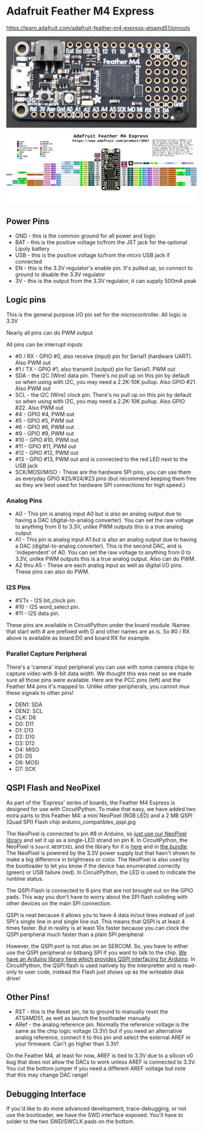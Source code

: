 # Adafruit Feather M4 Express

https://learn.adafruit.com/adafruit-feather-m4-express-atsamd51/pinouts

![](feather-m4.jpg)

![](feather-m4-pinouts.png)

## Power Pins

- GND - this is the common ground for all power and logic
- BAT - this is the positive voltage to/from the JST jack for the optional Lipoly battery
- USB - this is the positive voltage to/from the micro USB jack if connected
- EN - this is the 3.3V regulator's enable pin. It's pulled up, so connect to ground to disable the 3.3V regulator
- 3V - this is the output from the 3.3V regulator, it can supply 500mA peak

## Logic pins

This is the general purpose I/O pin set for the microcontroller.
All logic is 3.3V

Nearly all pins can do PWM output

All pins can be interrupt inputs

- #0 / RX - GPIO #0, also receive (input) pin for Serial1 (hardware UART). Also PWM out
- #1 / TX - GPIO #1, also transmit (output) pin for Serial1. PWM out
- SDA - the I2C (Wire) data pin. There's no pull up on this pin by default so when using with I2C, you may need a 2.2K-10K pullup. Also GPIO #21. Also PWM out
- SCL - the I2C (Wire) clock pin. There's no pull up on this pin by default so when using with I2C, you may need a 2.2K-10K pullup. Also GPIO #22. Also PWM out
- #4 - GPIO #4, PWM out
- #5 - GPIO #5, PWM out
- #6 - GPIO #6, PWM out
- #9 - GPIO #9, PWM out
- #10 - GPIO #10, PWM out
- #11 - GPIO #11, PWM out
- #12 - GPIO #12, PWM out
- #13 - GPIO #13, PWM out and is connected to the red LED next to the USB jack
- SCK/MOSI/MISO - These are the hardware SPI pins, you can use them as everyday GPIO #25/#24/#23 pins (but recommend keeping them free as they are best used for hardware SPI connections for high speed.)

### Analog Pins

- A0 - This pin is analog input A0 but is also an analog output due to having a DAC (digital-to-analog converter). You can set the raw voltage to anything from 0 to 3.3V, unlike PWM outputs this is a true analog output
- A1 - This pin is analog input  A1 but is also an analog output due to having a DAC (digital-to-analog converter). This is the second DAC, and is 'independent' of A0. You can set the raw voltage to anything from 0 to 3.3V, unlike PWM outputs this is a true analog output. Also can do PWM.
- A2 thru A5 - These are each analog input as well as digital I/O pins. These pins can also do PWM.

### I2S Pins

- #1/Tx - I2S bit_clock pin.
- #10 - I2S word_select pin.
- #11 - I2S data pin.

These pins are available in CircuitPython under the board module. Names that start with # are prefixed with D and other names are as is. So #0 / RX above is available as board.D0 and board.RX for example.

### Parallel Capture Peripheral

There's a 'camera' input peripheral you can use with some camera chips to capture video with 8-bit data width. We thought this was neat so we made sure all those pins were available. Here are the PCC pins (left) and the Feather M4 pins it's mapped to. Unlike other peripherals, you cannot mux these signals to other pins!

- DEN1: SDA
- DEN2: SCL
- CLK: D6
- D0: D11
- D1: D13
- D2: D10
- D3: D12
- D4: MISO
- D5: D5
- D6: MOSI
- D7: SCK

## QSPI Flash and NeoPixel

As part of the 'Express' series of boards, the Feather M4 Express is designed for use with CircuitPython. To make that easy, we have added two extra parts to this Feather M4: a mini NeoPixel (RGB LED) and a 2 MB QSPI (Quad SPI) Flash chip
arduino_compatibles_qspi.jpg

The NeoPixel is connected to pin #8 in Arduino, so [just use our NeoPixel library](https://learn.adafruit.com/adafruit-neopixel-uberguide) and set it up as a single-LED strand on pin 8. In CircuitPython, the NeoPixel is `board.NEOPIXEL` and the library for it is [here](https://github.com/adafruit/Adafruit_CircuitPython_NeoPixel/releases) and in [the bundle](https://github.com/adafruit/Adafruit_CircuitPython_Bundle/releases). The NeoPixel is powered by the 3.3V power supply but that hasn't shown to make a big difference in brightness or color. The NeoPixel is also used by the bootloader to let you know if the device has enumerated correctly (green) or USB failure (red). In CircuitPython, the LED is used to indicate the runtime status.

The QSPI Flash is connected to 6 pins that are not brought out on the GPIO pads. This way you don't have to worry about the SPI flash colliding with other devices on the main SPI connection.

QSPI is neat because it allows you to have 4 data in/out lines instead of just SPI's single line in and single line out. This means that QSPI is at least 4 times faster. But in reality is at least 10x faster because you can clock the QSPI peripheral much faster than a plain SPI peripheral

However, the QSPI port is not also on an SERCOM. So, you have to either use the QSPI peripheral or bitbang SPI if you want to talk to the chip. [We have an Arduino library here which provides QSPI interfacing for Arduino](https://github.com/adafruit/Adafruit_QSPI). In CircuitPython, the QSPI flash is used natively by the interpretter and is read-only to user code, instead the Flash just shows up as the writeable disk drive!

## Other Pins!

- RST - this is the Reset pin, tie to ground to manually reset the ATSAMD51, as well as launch the bootloader manually
- ARef - the analog reference pin. Normally the reference voltage is the same as the chip logic voltage (3.3V) but if you need an alternative analog reference, connect it to this pin and select the external AREF in your firmware. Can't go higher than 3.3V!

On the Feather M4, at least for now, AREF is tied to 3.3V due to a silicon v0 bug that does not allow the DACs to work unless AREF is connected to 3.3V. You cut the bottom jumper if you need a different AREF voltage but note that this may change DAC range!

## Debugging Interface

If you'd like to do more advanced development, trace-debugging, or not use the bootloader, we have the SWD interface exposed. You'll have to solder to the two SWD/SWCLK pads on the bottom.
